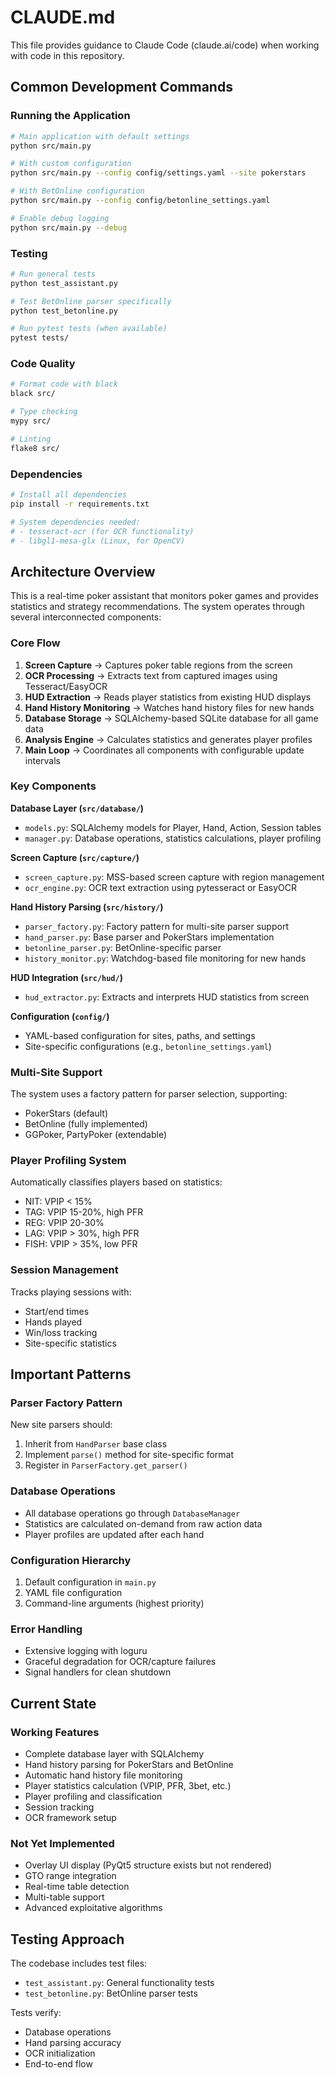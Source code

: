 # CLAUDE.md

This file provides guidance to Claude Code (claude.ai/code) when working with code in this repository.

## Common Development Commands

### Running the Application
```bash
# Main application with default settings
python src/main.py

# With custom configuration
python src/main.py --config config/settings.yaml --site pokerstars

# With BetOnline configuration
python src/main.py --config config/betonline_settings.yaml

# Enable debug logging
python src/main.py --debug
```

### Testing
```bash
# Run general tests
python test_assistant.py

# Test BetOnline parser specifically
python test_betonline.py

# Run pytest tests (when available)
pytest tests/
```

### Code Quality
```bash
# Format code with black
black src/

# Type checking
mypy src/

# Linting
flake8 src/
```

### Dependencies
```bash
# Install all dependencies
pip install -r requirements.txt

# System dependencies needed:
# - tesseract-ocr (for OCR functionality)
# - libgl1-mesa-glx (Linux, for OpenCV)
```

## Architecture Overview

This is a real-time poker assistant that monitors poker games and provides statistics and strategy recommendations. The system operates through several interconnected components:

### Core Flow
1. **Screen Capture** → Captures poker table regions from the screen
2. **OCR Processing** → Extracts text from captured images using Tesseract/EasyOCR
3. **HUD Extraction** → Reads player statistics from existing HUD displays
4. **Hand History Monitoring** → Watches hand history files for new hands
5. **Database Storage** → SQLAlchemy-based SQLite database for all game data
6. **Analysis Engine** → Calculates statistics and generates player profiles
7. **Main Loop** → Coordinates all components with configurable update intervals

### Key Components

**Database Layer (`src/database/`)**
- `models.py`: SQLAlchemy models for Player, Hand, Action, Session tables
- `manager.py`: Database operations, statistics calculations, player profiling

**Screen Capture (`src/capture/`)**
- `screen_capture.py`: MSS-based screen capture with region management
- `ocr_engine.py`: OCR text extraction using pytesseract or EasyOCR

**Hand History Parsing (`src/history/`)**
- `parser_factory.py`: Factory pattern for multi-site parser support
- `hand_parser.py`: Base parser and PokerStars implementation
- `betonline_parser.py`: BetOnline-specific parser
- `history_monitor.py`: Watchdog-based file monitoring for new hands

**HUD Integration (`src/hud/`)**
- `hud_extractor.py`: Extracts and interprets HUD statistics from screen

**Configuration (`config/`)**
- YAML-based configuration for sites, paths, and settings
- Site-specific configurations (e.g., `betonline_settings.yaml`)

### Multi-Site Support
The system uses a factory pattern for parser selection, supporting:
- PokerStars (default)
- BetOnline (fully implemented)
- GGPoker, PartyPoker (extendable)

### Player Profiling System
Automatically classifies players based on statistics:
- NIT: VPIP < 15%
- TAG: VPIP 15-20%, high PFR
- REG: VPIP 20-30%
- LAG: VPIP > 30%, high PFR
- FISH: VPIP > 35%, low PFR

### Session Management
Tracks playing sessions with:
- Start/end times
- Hands played
- Win/loss tracking
- Site-specific statistics

## Important Patterns

### Parser Factory Pattern
New site parsers should:
1. Inherit from `HandParser` base class
2. Implement `parse()` method for site-specific format
3. Register in `ParserFactory.get_parser()`

### Database Operations
- All database operations go through `DatabaseManager`
- Statistics are calculated on-demand from raw action data
- Player profiles are updated after each hand

### Configuration Hierarchy
1. Default configuration in `main.py`
2. YAML file configuration
3. Command-line arguments (highest priority)

### Error Handling
- Extensive logging with loguru
- Graceful degradation for OCR/capture failures
- Signal handlers for clean shutdown

## Current State

### Working Features
- Complete database layer with SQLAlchemy
- Hand history parsing for PokerStars and BetOnline
- Automatic hand history file monitoring
- Player statistics calculation (VPIP, PFR, 3bet, etc.)
- Player profiling and classification
- Session tracking
- OCR framework setup

### Not Yet Implemented
- Overlay UI display (PyQt5 structure exists but not rendered)
- GTO range integration
- Real-time table detection
- Multi-table support
- Advanced exploitative algorithms

## Testing Approach

The codebase includes test files:
- `test_assistant.py`: General functionality tests
- `test_betonline.py`: BetOnline parser tests

Tests verify:
- Database operations
- Hand parsing accuracy
- OCR initialization
- End-to-end flow